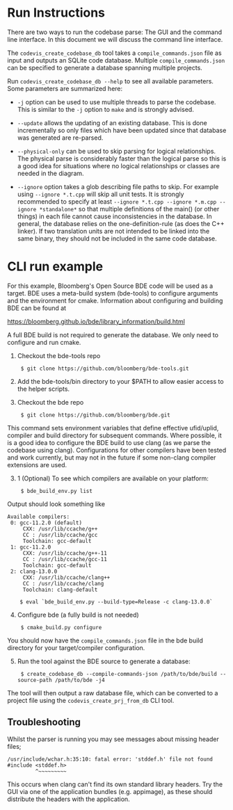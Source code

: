 
# Run Instructions

There are two ways to run the codebase parse: The GUI and the command line
interface. In this document we will discuss the command line interface.

The `codevis_create_codebase_db` tool takes a `compile_commands.json` file as input and
outputs an SQLite code database. Multiple `compile_commands.json` can be
specified to generate a database spanning multiple projects.

Run `codevis_create_codebase_db --help` to see all available parameters. Some parameters are summarized here:

- `-j` option can be used to use multiple threads to parse the codebase. This
is similar to the `-j` option to `make` and is strongly advised.

- `--update` allows the updating of an existing database. This is done
incrementally so only files which have been updated since that database was
generated are re-parsed.

- `--physical-only` can be used to skip parsing for logical relationships. The
physical parse is considerably faster than the logical parse so this is a good
idea for situations where no logical relationships or classes are needed in the
diagram.

- `--ignore` option takes a glob describing file paths to skip. For example
using `--ignore *.t.cpp` will skip all unit tests. It is strongly recommended to
specify at least `--ignore *.t.cpp --ignore *.m.cpp --ignore *standalone*` so
that multiple definitions of the main() (or other things) in each file cannot
cause inconsistencies in the database. In general, the database relies on the
one-definition-rule (as does the C++ linker). If two translation units are not
intended to be linked into the same binary, they should not be included
in the same code database.


# CLI run example

For this example, Bloomberg's Open Source BDE code will be used as a target. BDE uses a meta-build system (bde-tools) to configure arguments and the
environment for cmake. Information about configuring and building BDE can be found at

https://bloomberg.github.io/bde/library_information/build.html

A full BDE build is not required to generate the database. We only need to
configure and run cmake.

1. Checkout the bde-tools repo

        $ git clone https://github.com/bloomberg/bde-tools.git

2. Add the bde-tools/bin directory to your $PATH to allow easier access to the helper scripts.

3. Checkout the bde repo

        $ git clone https://github.com/bloomberg/bde.git

This command sets environment variables that define effective ufid/uplid, compiler and build
directory for subsequent commands. Where possible, it is a good idea to configure the BDE
build to use  clang (as we parse the codebase using clang). Configurations for other
compilers have been tested and work currently, but may not in the future if some non-clang
compiler extensions are used.

3. 1 (Optional) To see which compilers are available on your platform:

        $ bde_build_env.py list

Output should look something like

```
Available compilers:
 0: gcc-11.2.0 (default)
     CXX: /usr/lib/ccache/g++
     CC : /usr/lib/ccache/gcc
     Toolchain: gcc-default
 1: gcc-11.2.0 
     CXX: /usr/lib/ccache/g++-11
     CC : /usr/lib/ccache/gcc-11
     Toolchain: gcc-default
 2: clang-13.0.0 
     CXX: /usr/lib/ccache/clang++
     CC : /usr/lib/ccache/clang
     Toolchain: clang-default
```

        $ eval `bde_build_env.py --build-type=Release -c clang-13.0.0`

4. Configure bde (a fully build is not needed)

        $ cmake_build.py configure

You should now have the `compile_commands.json` file in the bde build directory
for your target/compiler configuration.

5. Run the tool against the BDE source to generate a database:

        $ create_codebase_db --compile-commands-json /path/to/bde/build --source-path /path/to/bde -j4

The tool will then output a raw database file, which can be converted to a project file using the `codevis_create_prj_from_db` CLI tool.


## Troubleshooting

Whilst the parser is running you may see messages about missing header files;
```
/usr/include/wchar.h:35:10: fatal error: 'stddef.h' file not found
#include <stddef.h>
         ^~~~~~~~~~
```

This occurs when clang can't find its own standard library headers. Try the GUI
via one of the application bundles (e.g. appimage), as these should distribute
the headers with the application.
